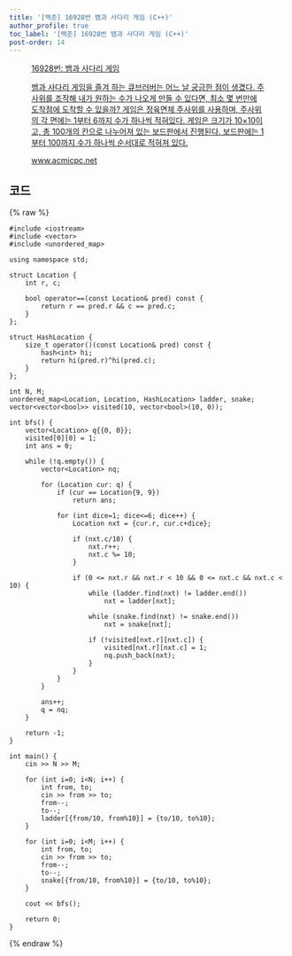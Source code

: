 ```yaml
---
title: '[백준] 16928번 뱀과 사다리 게임 (C++)'
author_profile: true
toc_label: '[백준] 16928번 뱀과 사다리 게임 (C++)'
post-order: 14
---
```


<figure data-ke-type="opengraph"><a href="https://www.acmicpc.net/problem/16928" data-source-url="https://www.acmicpc.net/problem/16928">
<div class="og-image" style="background-image: url('https://drive.google.com/uc?export=view&id=1nCax5mgwtYA82T46I_ntU1afsBBNkrLr');"></div>
<div class="og-text">
<p class="og-title">16928번: 뱀과 사다리 게임</p>
<p class="og-desc">뱀과 사다리 게임을 즐겨 하는 큐브러버는 어느 날 궁금한 점이 생겼다. 주사위를 조작해 내가 원하는 수가 나오게 만들 수 있다면, 최소 몇 번만에 도착점에 도착할 수 있을까? 게임은 정육면체 주사위를 사용하며, 주사위의 각 면에는 1부터 6까지 수가 하나씩 적혀있다. 게임은 크기가 10×10이고, 총 100개의 칸으로 나누어져 있는 보드판에서 진행된다. 보드판에는 1부터 100까지 수가 하나씩 순서대로 적혀져 있다.</p>
<p class="og-host">www.acmicpc.net</p></div></a></figure>

## 코드
{% raw %}
```cpp::lineons
#include <iostream>
#include <vector>
#include <unordered_map>

using namespace std;

struct Location {
    int r, c;

    bool operator==(const Location& pred) const {
        return r == pred.r && c == pred.c;
    }
};

struct HashLocation {
    size_t operator()(const Location& pred) const {
        hash<int> hi;
        return hi(pred.r)^hi(pred.c);
    }
};

int N, M;
unordered_map<Location, Location, HashLocation> ladder, snake;
vector<vector<bool>> visited(10, vector<bool>(10, 0));

int bfs() {
    vector<Location> q{{0, 0}};
    visited[0][0] = 1;
    int ans = 0;

    while (!q.empty()) {
        vector<Location> nq;

        for (Location cur: q) {
            if (cur == Location{9, 9})
                return ans;
            
            for (int dice=1; dice<=6; dice++) {
                Location nxt = {cur.r, cur.c+dice};

                if (nxt.c/10) {
                    nxt.r++;
                    nxt.c %= 10;
                }

                if (0 <= nxt.r && nxt.r < 10 && 0 <= nxt.c && nxt.c < 10) {
                    while (ladder.find(nxt) != ladder.end())
                        nxt = ladder[nxt];
                    
                    while (snake.find(nxt) != snake.end())
                        nxt = snake[nxt];
                        
                    if (!visited[nxt.r][nxt.c]) {
                        visited[nxt.r][nxt.c] = 1;
                        nq.push_back(nxt);
                    }
                }
            }
        }

        ans++;
        q = nq;
    }

    return -1;
}

int main() {
    cin >> N >> M;

    for (int i=0; i<N; i++) {
        int from, to;
        cin >> from >> to;
        from--;
        to--;
        ladder[{from/10, from%10}] = {to/10, to%10};
    }

    for (int i=0; i<M; i++) {
        int from, to;
        cin >> from >> to;
        from--;
        to--;
        snake[{from/10, from%10}] = {to/10, to%10};
    }

    cout << bfs();

    return 0;
}
```
{% endraw %}
